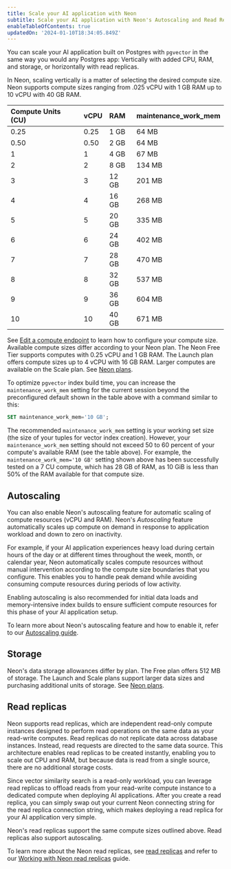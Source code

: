 ```yaml
---
title: Scale your AI application with Neon
subtitle: Scale your AI application with Neon's Autoscaling and Read Replica features
enableTableOfContents: true
updatedOn: '2024-01-10T18:34:05.849Z'
---
```


You can scale your AI application built on Postgres with `pgvector` in the same way you would any Postgres app: Vertically with added CPU, RAM, and storage, or horizontally with read replicas.

In Neon, scaling vertically is a matter of selecting the desired compute size. Neon supports compute sizes ranging from .025 vCPU with 1 GB RAM up to 10 vCPU with 40 GB RAM.

| Compute Units (CU) | vCPU | RAM   | maintenance_work_mem |
| :----------------- | :--- | :---- | :------------------- |
| 0.25               | 0.25 | 1 GB  | 64 MB                |
| 0.50               | 0.50 | 2 GB  | 64 MB                |
| 1                  | 1    | 4 GB  | 67 MB                |
| 2                  | 2    | 8 GB  | 134 MB               |
| 3                  | 3    | 12 GB | 201 MB               |
| 4                  | 4    | 16 GB | 268 MB               |
| 5                  | 5    | 20 GB | 335 MB               |
| 6                  | 6    | 24 GB | 402 MB               |
| 7                  | 7    | 28 GB | 470 MB               |
| 8                  | 8    | 32 GB | 537 MB               |
| 9                  | 9    | 36 GB | 604 MB               |
| 10                 | 10   | 40 GB | 671 MB               |

See [Edit a compute endpoint](/docs/manage/endpoints#edit-a-compute-endpoint) to learn how to configure your compute size. Available compute sizes differ according to your Neon plan. The Neon Free Tier supports computes with 0.25 vCPU and 1 GB RAM. The Launch plan offers compute sizes up to 4 vCPU with 16 GB RAM. Larger computes are available on the Scale plan. See [Neon plans](/docs/introduction/plans).

To optimize `pgvector` index build time, you can increase the `maintenance_work_mem` setting for the current session beyond the preconfigured default shown in the table above with a command similar to this:

```sql
SET maintenance_work_mem='10 GB';
```

The recommended `maintenance_work_mem` setting is your working set size (the size of your tuples for vector index creation). However, your `maintenance_work_mem` setting should not exceed 50 to 60 percent of your compute's available RAM (see the table above). For example, the `maintenance_work_mem='10 GB'` setting shown above has been successfully tested on a 7 CU compute, which has 28 GB of RAM, as 10 GiB is less than 50% of the RAM available for that compute size.

## Autoscaling

You can also enable Neon's autoscaling feature for automatic scaling of compute resources (vCPU and RAM). Neon's _Autoscaling_ feature automatically scales up compute on demand in response to application workload and down to zero on inactivity.

For example, if your AI application experiences heavy load during certain hours of the day or at different times throughout the week, month, or calendar year, Neon automatically scales compute resources without manual intervention according to the compute size boundaries that you configure. This enables you to handle peak demand while avoiding consuming compute resources during periods of low activity.

Enabling autoscaling is also recommended for initial data loads and memory-intensive index builds to ensure sufficient compute resources for this phase of your AI application setup.

To learn more about Neon's autoscaling feature and how to enable it, refer to our [Autoscaling guide](/docs/introduction/autoscaling).

## Storage

Neon's data storage allowances differ by plan. The Free plan offers 512 MB of storage. The Launch and Scale plans support larger data sizes and purchasing additional units of storage. See [Neon plans](/docs/introduction/plans).

## Read replicas

Neon supports read replicas, which are independent read-only compute instances designed to perform read operations on the same data as your read-write computes. Read replicas do not replicate data across database instances. Instead, read requests are directed to the same data source. This architecture enables read replicas to be created instantly, enabling you to scale out CPU and RAM, but because data is read from a single source, there are no additional storage costs.

Since vector similarity search is a read-only workload, you can leverage read replicas to offload reads from your read-write compute instance to a dedicated compute when deploying AI applications. After you create a read replica, you can simply swap out your current Neon connecting string for the read replica connection string, which makes deploying a read replica for your AI application very simple.

Neon's read replicas support the same compute sizes outlined above. Read replicas also support autoscaling.

To learn more about the Neon read replicas, see [read replicas](/docs/introduction/read-replicas) and refer to our [Working with Neon read replicas](/docs/guides/read-replica-guide) guide.
